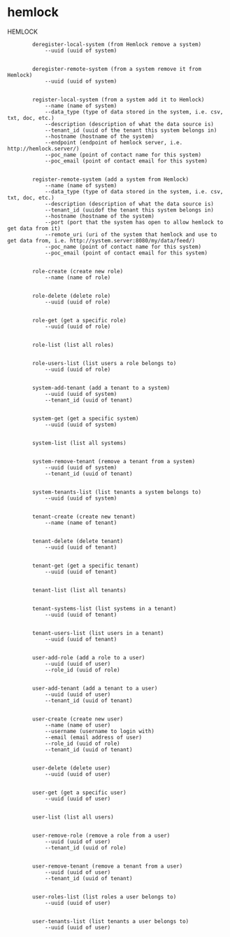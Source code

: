 hemlock
=======

HEMLOCK

            deregister-local-system (from Hemlock remove a system)
                --uuid (uuid of system)
            

            deregister-remote-system (from a system remove it from Hemlock)
                --uuid (uuid of system)
            

            register-local-system (from a system add it to Hemlock)
                --name (name of system)
                --data_type (type of data stored in the system, i.e. csv, txt, doc, etc.)
                --description (description of what the data source is)
                --tenant_id (uuid of the tenant this system belongs in)
                --hostname (hostname of the system)
                --endpoint (endpoint of hemlock server, i.e. http://hemlock.server/)
                --poc_name (point of contact name for this system)
                --poc_email (point of contact email for this system)
            

            register-remote-system (add a system from Hemlock)
                --name (name of system)
                --data_type (type of data stored in the system, i.e. csv, txt, doc, etc.)
                --description (description of what the data source is)
                --tenant_id (uuidof the tenant this system belongs in)
                --hostname (hostname of the system)
                --port (port that the system has open to allow hemlock to get data from it)
                --remote_uri (uri of the system that hemlock and use to get data from, i.e. http://system.server:8080/my/data/feed/)
                --poc_name (point of contact name for this system)
                --poc_email (point of contact email for this system)
            

            role-create (create new role)
                --name (name of role)
            

            role-delete (delete role)
                --uuid (uuid of role)
            

            role-get (get a specific role)
                --uuid (uuid of role)
            

            role-list (list all roles)
            

            role-users-list (list users a role belongs to)
                --uuid (uuid of role)
            

            system-add-tenant (add a tenant to a system)
                --uuid (uuid of system)
                --tenant_id (uuid of tenant)
            

            system-get (get a specific system)
                --uuid (uuid of system)
            

            system-list (list all systems)
            

            system-remove-tenant (remove a tenant from a system)
                --uuid (uuid of system)
                --tenant_id (uuid of tenant)
            

            system-tenants-list (list tenants a system belongs to)
                --uuid (uuid of system)
            

            tenant-create (create new tenant)
                --name (name of tenant)
            

            tenant-delete (delete tenant)
                --uuid (uuid of tenant)
            

            tenant-get (get a specific tenant)
                --uuid (uuid of tenant)
            

            tenant-list (list all tenants)
            

            tenant-systems-list (list systems in a tenant)
                --uuid (uuid of tenant)
            

            tenant-users-list (list users in a tenant)
                --uuid (uuid of tenant)
            

            user-add-role (add a role to a user)
                --uuid (uuid of user)
                --role_id (uuid of role)
            

            user-add-tenant (add a tenant to a user)
                --uuid (uuid of user)
                --tenant_id (uuid of tenant)
            

            user-create (create new user)
                --name (name of user)
                --username (username to login with)
                --email (email address of user)
                --role_id (uuid of role)
                --tenant_id (uuid of tenant)
            

            user-delete (delete user)
                --uuid (uuid of user)
            

            user-get (get a specific user)
                --uuid (uuid of user)
            

            user-list (list all users)
            

            user-remove-role (remove a role from a user)
                --uuid (uuid of user)
                --tenant_id (uuid of role)
            

            user-remove-tenant (remove a tenant from a user)
                --uuid (uuid of user)
                --tenant_id (uuid of tenant)
            

            user-roles-list (list roles a user belongs to)
                --uuid (uuid of user)
            

            user-tenants-list (list tenants a user belongs to)
                --uuid (uuid of user)
